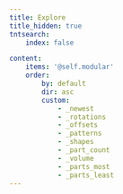```yaml
---
title: Explore
title_hidden: true
tntsearch:
    index: false

content:
    items: '@self.modular'
    order:
        by: default
        dir: asc
        custom:
            - _newest
            - _rotations
            - _offsets
            - _patterns
            - _shapes
            - _part_count
            - _volume
            - _parts_most
            - _parts_least
---
```

